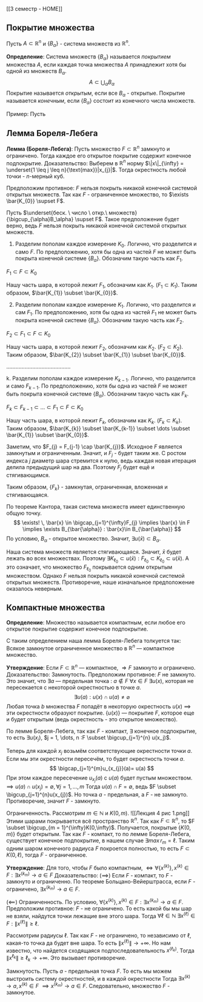 [[3 семестр - HOME]]
## Покрытие множества
Пусть $A \subset \mathbb{R}^n$ и $\{ B_{\alpha} \}$ - система множеств из $\mathbb{R}^{n}$.

**Определение**: Система множеств $\{ B_{\alpha} \}$ называется *покрытием* множества $A$, если каждая точка множества $A$ принадлежит хотя бы одной из множеств $B_{\alpha}$.
$$
A \subset \bigcup_{\alpha}B_{\alpha}
$$
Покрытие называется *открытым*, если все $B_{\alpha}$ - открытые.
Покрытие называется *конечным*, если $\{ B_{\alpha} \}$ состоит из конечного числа множеств.

Пример: Пусть 
## Лемма Бореля-Лебега
**Лемма (Бореля-Лебега)**: Пусть множество $F \subset \mathbb{R}^{n}$ замкнуто и ограничено. Тогда каждое его открытое покрытие содержит конечное подпокрытие.
Доказательство: Выберем в $\mathbb{R}^{n}$ норму $\|x\|_{\infty} = \underset{1 \leq j \leq n}{\text{max}}|x_{j}|$. Тогда окрестность любой точки - $n$-мерный куб.

Предположим противное: $F$ нельзя покрыть никакой конечной системой открытых множеств. Так как $F$ - ограниченное множество, то $\exists \bar{K_{0}} \supset F$. 

Пусть $\underset{беск. \ число \ откр.\ множеств}{\bigcup_{\alpha}B_\alpha} \supset F$. Такое предположение будет верно, ведь $F$ нельзя покрыть никакой конечной системой открытых множеств.

1. Разделим пополам каждое измерение $K_{0}$. Логично, что разделится и само $F$. По предположению, хотя бы одна из частей $F$ не может быть покрыта конечной системе $\{ B_{\alpha} \}$. Обозначим такую часть как $F_{1}$.

$F_{1} \subset F \subset K_{0}$

Нашу часть шара, в которой лежит $F_{1}$, обозначим как $K_{1}$. ($F_{1}\subset K_{1}$). Таким образом, $\bar{K_{1}} \subset \bar{K_{0}}$.

2. Разделим пополам каждое измерение $K_{1}$. Логично, что разделится и сам $F_{1}$. По предположению, хотя бы одна из частей $F_{1}$ не может быть покрыта конечной системе $\{ B_{\alpha} \}$. Обозначим такую часть как $F_{2}$.

$F_{2}\subset F_{1} \subset F \subset K_{0}$

Нашу часть шара, в которой лежит $F_{2}$, обозначим как $K_{2}$. ($F_{2}\subset K_{2}$). Таким образом, $\bar{K_{2}} \subset \bar{K_{1}} \subset \bar{K_{0}}$.

$\dots\dots\dots\dots\dots\dots\dots\dots\dots\dots\dots\dots\dots\dots$

k. Разделим пополам каждое измерение $K_{k-1}$. Логично, что разделится и само $F_{k-1}$. По предположению, хотя бы одна из частей $F$ не может быть покрыта конечной системе $\{ B_{\alpha} \}$. Обозначим такую часть как $F_{k}$.

$F_{k}\subset F_{k-1} \subset \dots \subset F_{1} \subset F \subset K_{0}$

Нашу часть шара, в которой лежит $F_{k}$, обозначим как $K_{k}$. ($F_{k}\subset K_{k}$). Таким образом, $\bar{K_{k}} \subset \bar{K_{k-1}} \subset \dots \subset \bar{K_{1}} \subset \bar{K_{0}}$.

Заметим, что $F_{j} = F_{j-1} \cap \bar{K_{j}}$. Исходное $F$ является замкнутым и ограниченным. Значит, и $F_{j}$ - будет таким же. С ростом индекса $j$ диаметр шара стремится к нулю, ведь каждая новая итерация делила предыдущий шар на два. Поэтому $F_{j}$ будет ещё и стягивающимся.

Таким образом, $\{ F_{k} \}$ - замкнутая, ограниченная, вложенная и стягивающаяся. 

По теореме Кантора, такая система множеств имеет единственную общую точку.
$$
\exists! \, \bar{x} \in \bigcap_{j=1}^{\infty}F_{j} \implies \bar{x} \in F \implies \exists B_{\bar{\alpha}} : \bar{x}\in B_{\bar{\alpha}}
$$
По условию, $B_{\alpha}$ - открытое множество. Значит, $\exists u(\bar{x})\subset B_{\alpha}$.

Наша система множеств является стягивающаяся. Значит, $\bar{x}$ будет лежать во всех множествах. Поэтому $\exists K_{\ell_{0}} \subset u(\bar{x}):F_{\ell_{0}} \subset K_{\ell_{0}} \subset u(\bar{x})$. А это означает, что множество $F_{\ell_{0}}$ покрывается одним открытым множеством. Однако $F$ нельзя покрыть никакой конечной системой открытых множеств. Противоречие, наше изначальное предположение оказалось неверным.

## Компактные множества

**Определение**: Множество называется компактным, если любое его открытое покрытие содержит конечное подпокрытие.

С таким определением наша лемма Бореля-Лебега толкуется так: Всякое замкнутое ограниченное множество в $\mathbb{R}^n$ — компактное множество.

**Утверждение**: Если $F \subset \mathbb{R}^n$ — компактное, $\Rightarrow F$ замкнуто и ограничено.
Доказательство: Замкнутость. Предположим противное: $F$ не замкнуто. Это значит, что $\exists a$ — предельная точка : $a \notin F$
$\forall x \in F$ $\exists u(x)$, которая не пересекается с некоторой окрестностью в точке $a$.
$$
\exists u(a) : u(x) \cap u(a) \ne \varnothing
$$
Любая точка $b$ множества $F$ попадёт в некоторую окрестность $u(x)$
$\implies$ эти окрестности образуют покрытие. $\{u(x)\}$ — покрытие $F$, которое еще и будет открытым (ведь окрестность - это открытое множество). 

По лемме Бореля-Лебега, так как $F$ - компакт, $\exists$ конечное подпокрытие, то есть $\exists u(x_j)$, $j = 1, \dots, n :F \subset \bigcup_{j=1}^{n} u(x_j)$.

Теперь для каждой $x_{j}$ возьмём соответствующие окрестности точки $a$. Если мы эти окрестности пересечём, то будет окрестность точки $a$. 
$$
\bigcap_{j=1}^{m}u_{x_{j}}(a)= u(a)
$$
При этом каждое пересечение $u_{x_{j}}(a)$ с $u(a)$ будет пустым множеством.
$\implies u(a) \cap u(x_{j}) = \emptyset ,\forall j=1,\dots,m$
Тогда $u(a) \cap F = \emptyset$, ведь $F \subset \bigcup_{j=1}^{n}u(x_{j})$. Но точка $a$ - предельная, а $F$ - не замкнуто. Противоречие, значит $F$ - замкнуто.

Ограниченность. Рассмотрим $m \in \mathbb{N}$ и $K(0,m)$.
![[Лекция 4 рис 1.png]]
Этими шарами покрывается всё пространство $\mathbb{R}^{n}$. Так как $F \subset \mathbb{R}^{n}$, то $F \subset \bigcup_{m = 1}^{\infty}K(0,\infty)$. Получается, покрытые $\{ K(0, m) \}$ будет открытым. Так как $F$ - компакт, то по лемме Бореля-Лебега, существует конечное подпокрытие, в нашем случае $\exists max \, r_{m} = \ell$. Таким одним шаром конечного радиуса $F$ покроется полностью, то есть $F \subset K(0, \ell)$, тогда $F$ - ограниченное.

**Утверждение**: Для того, чтобы $F$ было компактным, $\Leftrightarrow \forall \{ x^{(k)} \}, x^{(k)} \in F : \exists x^{(k_{m})} \to a \in F$
Доказательство: $(\implies)$ Если $F$ - компакт, то $F$ - замкнуто и ограниченно. По теореме Больцано-Вейерштрасса, если $F$ - ограничено, $\exists x^{(k_{m})}\to a \in F$.

$(\impliedby)$ Ограниченность. По условию, $\forall \{ x^{(k)} \}, x^{(k)} \in F : \exists x^{(k_{m})} \to a \in F$. Предположим противное: $F$ - не ограничено. То есть какой бы мы шар не взяли, найдутся точки лежащие вне этого шара. Тогда $\forall \ell \in \mathbb{N} \ \exists x^{(\ell)} \in F:\|x^{(\ell)}\| \geq \ell$. 

Рассмотрим радиусы $\ell$. Так как $F$ - не ограничено, то независимо от $\ell$, какая-то точка да будет вне шара. То есть $\|x^{(\ell)}\| \to +\infty$. Но нам известно, что найдется сходящаяся подпоследовательность $x^{(\ell_{k})}$. Тогда $\|x^{\ell_{k}}\| \geq \ell_{k} \to +\infty$. Это вызывает противоречие.

Замкнутость. Пусть $a$ - предельная точка $F$. То есть мы можем выстроить систему окрестностей, и в каждой окрестности Тогда $\exists x^{(k)} \to a, x^{(k)} \in F$ 
$\implies x^{(k_{m})}\to a \in F$. Следовательно, множество $F$ - замкнутое.